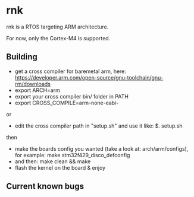 rnk
===

rnk is a RTOS targeting ARM architecture.

For now, only the Cortex-M4 is supported.


Building
--------

  * get a cross compiler for baremetal arm, here: https://developer.arm.com/open-source/gnu-toolchain/gnu-rm/downloads
  * export ARCH=arm
  * export your cross compiler bin/ folder in PATH
  * export CROSS_COMPILE=arm-none-eabi-
  
or
  * edit the cross compiler path in "setup.sh" and use it like: $. setup.sh
  
then
  * make the boards config you wanted (take a look at: arch/arm/configs), for example: make stm32f429_disco_defconfig
  * and then: make clean && make
  * flash the kernel on the board & enjoy

Current known bugs
------------------
